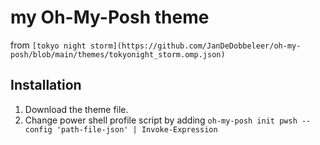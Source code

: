# my Oh-My-Posh theme

from `[tokyo night storm](https://github.com/JanDeDobbeleer/oh-my-posh/blob/main/themes/tokyonight_storm.omp.json)`

## Installation

1. Download the theme file.
2. Change power shell profile script by adding `oh-my-posh init pwsh --config 'path-file-json' | Invoke-Expression`

